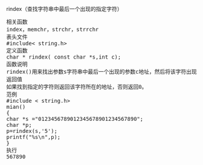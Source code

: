 rindex（查找字符串中最后一个出现的指定字符）
<pre>相关函数
index，memchr，strchr，strrchr
表头文件
#include< string.h>
定义函数
char * rindex( const char *s,int c);
函数说明
rindex()用来找出参数s字符串中最后一个出现的参数c地址，然后将该字符出现的地址返回。字符串结束字符(NULL)也视为字符串一部分。
返回值
如果找到指定的字符则返回该字符所在的地址，否则返回0。
范例
#include < string.h>
mian()
{
char *s ="0123456789012345678901234567890";
char *p;
p=rindex(s,'5');
printf("%s\n",p);
}
执行
567890</pre>
